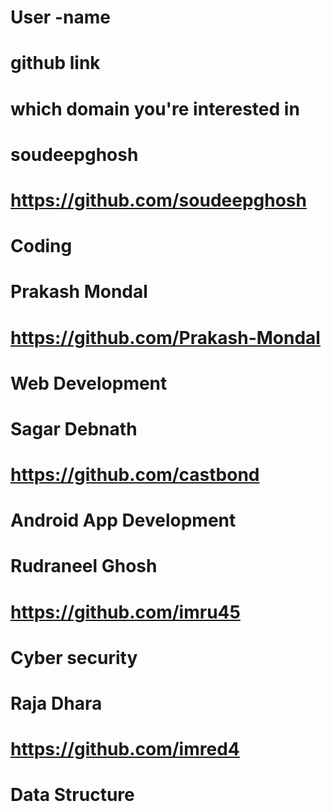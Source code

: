 # User -name 
# github link
# which domain you're interested in 
# soudeepghosh
# https://github.com/soudeepghosh
# Coding
# Prakash Mondal
# https://github.com/Prakash-Mondal
# Web Development
# Sagar Debnath
# https://github.com/castbond
# Android App Development
# Rudraneel Ghosh
# https://github.com/imru45
# Cyber security
# Raja Dhara
# https://github.com/imred4
# Data Structure
